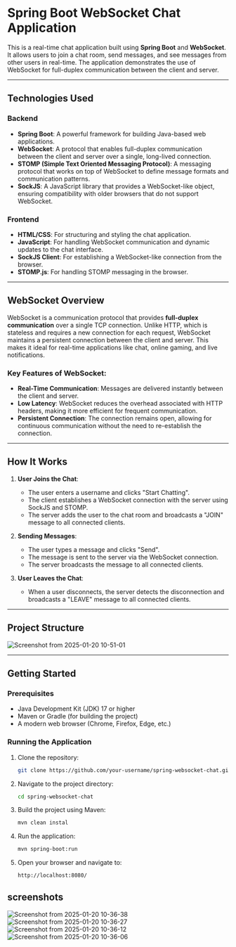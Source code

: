 # Spring Boot WebSocket Chat Application

This is a real-time chat application built using **Spring Boot** and **WebSocket**. It allows users to join a chat room, send messages, and see messages from other users in real-time. The application demonstrates the use of WebSocket for full-duplex communication between the client and server.

---

## Technologies Used

### Backend
- **Spring Boot**: A powerful framework for building Java-based web applications.
- **WebSocket**: A protocol that enables full-duplex communication between the client and server over a single, long-lived connection.
- **STOMP (Simple Text Oriented Messaging Protocol)**: A messaging protocol that works on top of WebSocket to define message formats and communication patterns.
- **SockJS**: A JavaScript library that provides a WebSocket-like object, ensuring compatibility with older browsers that do not support WebSocket.

### Frontend
- **HTML/CSS**: For structuring and styling the chat application.
- **JavaScript**: For handling WebSocket communication and dynamic updates to the chat interface.
- **SockJS Client**: For establishing a WebSocket-like connection from the browser.
- **STOMP.js**: For handling STOMP messaging in the browser.

---

## WebSocket Overview

WebSocket is a communication protocol that provides **full-duplex communication** over a single TCP connection. Unlike HTTP, which is stateless and requires a new connection for each request, WebSocket maintains a persistent connection between the client and server. This makes it ideal for real-time applications like chat, online gaming, and live notifications.

### Key Features of WebSocket:
- **Real-Time Communication**: Messages are delivered instantly between the client and server.
- **Low Latency**: WebSocket reduces the overhead associated with HTTP headers, making it more efficient for frequent communication.
- **Persistent Connection**: The connection remains open, allowing for continuous communication without the need to re-establish the connection.

---

## How It Works

1. **User Joins the Chat**:
   - The user enters a username and clicks "Start Chatting".
   - The client establishes a WebSocket connection with the server using SockJS and STOMP.
   - The server adds the user to the chat room and broadcasts a "JOIN" message to all connected clients.

2. **Sending Messages**:
   - The user types a message and clicks "Send".
   - The message is sent to the server via the WebSocket connection.
   - The server broadcasts the message to all connected clients.

3. **User Leaves the Chat**:
   - When a user disconnects, the server detects the disconnection and broadcasts a "LEAVE" message to all connected clients.

---

## Project Structure
![Screenshot from 2025-01-20 10-51-01](https://github.com/user-attachments/assets/5e4b810b-fe9b-45c6-9993-419d232278ad)



---

## Getting Started

### Prerequisites
- Java Development Kit (JDK) 17 or higher
- Maven or Gradle (for building the project)
- A modern web browser (Chrome, Firefox, Edge, etc.)

### Running the Application
1. Clone the repository:
   ```bash
   git clone https://github.com/your-username/spring-websocket-chat.git
2. Navigate to the project directory:
    ```bash
    cd spring-websocket-chat
3. Build the project using Maven:
    ```bash
    mvn clean instal
4. Run the application:
    ```bash
    mvn spring-boot:run
5. Open your browser and navigate to:
    ```bash
    http://localhost:8080/
## screenshots
![Screenshot from 2025-01-20 10-36-38](https://github.com/user-attachments/assets/41137ee9-e7be-43a7-a4bf-3097c43d507a)
![Screenshot from 2025-01-20 10-36-27](https://github.com/user-attachments/assets/d3450f4f-94fd-4dbe-b907-07a35454f0a2)
![Screenshot from 2025-01-20 10-36-12](https://github.com/user-attachments/assets/2e972cf0-fe2e-4c52-b1db-c865f1fab01e)
![Screenshot from 2025-01-20 10-36-06](https://github.com/user-attachments/assets/1d41370a-c386-4a79-980f-6a48fd825e91)

